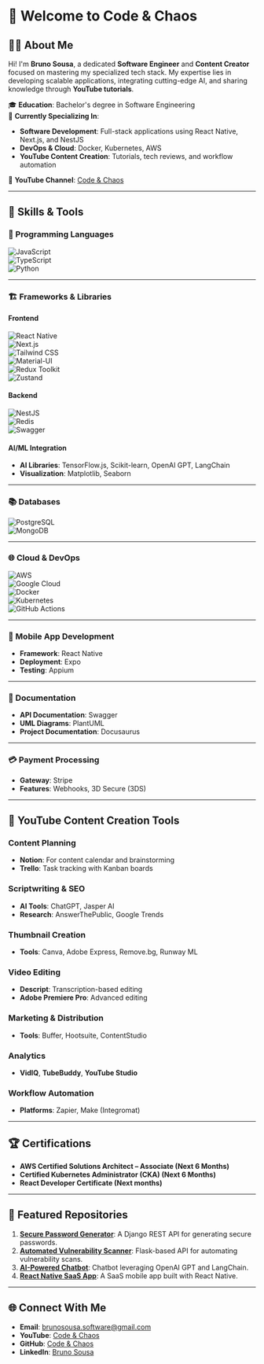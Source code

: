# 👋 Welcome to **Code & Chaos**

## 🧑‍💻 About Me  
Hi! I'm **Bruno Sousa**, a dedicated **Software Engineer** and **Content Creator** focused on mastering my specialized tech stack. My expertise lies in developing scalable applications, integrating cutting-edge AI, and sharing knowledge through **YouTube tutorials**.  

🎓 **Education**: Bachelor's degree in Software Engineering  
🌱 **Currently Specializing In**:  
- **Software Development**: Full-stack applications using React Native, Next.js, and NestJS  
- **DevOps & Cloud**: Docker, Kubernetes, AWS  
- **YouTube Content Creation**: Tutorials, tech reviews, and workflow automation  

🎥 **YouTube Channel**: [Code & Chaos](https://www.youtube.com/@CodeYyChaos)  

---

## 🔧 Skills & Tools  

### 🚀 Programming Languages  
![JavaScript](https://img.shields.io/badge/-JavaScript-F7DF1E?logo=javascript&logoColor=black&style=flat-square)  
![TypeScript](https://img.shields.io/badge/-TypeScript-007ACC?logo=typescript&logoColor=white&style=flat-square)  
![Python](https://img.shields.io/badge/-Python-3776AB?logo=python&logoColor=white&style=flat-square)  

---

### 🏗️ Frameworks & Libraries  
#### **Frontend**  
![React Native](https://img.shields.io/badge/-React_Native-61DAFB?logo=react&logoColor=black&style=flat-square)  
![Next.js](https://img.shields.io/badge/-Next.js-000000?logo=next.js&logoColor=white&style=flat-square)  
![Tailwind CSS](https://img.shields.io/badge/-Tailwind_CSS-38B2AC?logo=tailwind-css&logoColor=white&style=flat-square)  
![Material-UI](https://img.shields.io/badge/-Material_UI-0081CB?logo=mui&logoColor=white&style=flat-square)  
![Redux Toolkit](https://img.shields.io/badge/-Redux_Toolkit-764ABC?logo=redux&logoColor=white&style=flat-square)  
![Zustand](https://img.shields.io/badge/-Zustand-1F2937?logo=zustand&logoColor=white&style=flat-square)  

#### **Backend**  
![NestJS](https://img.shields.io/badge/-NestJS-E0234E?logo=nestjs&logoColor=white&style=flat-square)  
![Redis](https://img.shields.io/badge/-Redis-DC382D?logo=redis&logoColor=white&style=flat-square)  
![Swagger](https://img.shields.io/badge/-Swagger-85EA2D?logo=swagger&logoColor=black&style=flat-square)  

#### **AI/ML Integration**  
- **AI Libraries**: TensorFlow.js, Scikit-learn, OpenAI GPT, LangChain  
- **Visualization**: Matplotlib, Seaborn  

---

### 📚 Databases  
![PostgreSQL](https://img.shields.io/badge/-PostgreSQL-336791?logo=postgresql&logoColor=white&style=flat-square)  
![MongoDB](https://img.shields.io/badge/-MongoDB-47A248?logo=mongodb&logoColor=white&style=flat-square)  

---

### 🌐 Cloud & DevOps  
![AWS](https://img.shields.io/badge/-AWS-232F3E?logo=amazon-aws&logoColor=white&style=flat-square)  
![Google Cloud](https://img.shields.io/badge/-Google_Cloud-4285F4?logo=google-cloud&logoColor=white&style=flat-square)  
![Docker](https://img.shields.io/badge/-Docker-2496ED?logo=docker&logoColor=white&style=flat-square)  
![Kubernetes](https://img.shields.io/badge/-Kubernetes-326CE5?logo=kubernetes&logoColor=white&style=flat-square)  
![GitHub Actions](https://img.shields.io/badge/-GitHub_Actions-2088FF?logo=github-actions&logoColor=white&style=flat-square)  

---

### 📱 Mobile App Development  
- **Framework**: React Native  
- **Deployment**: Expo  
- **Testing**: Appium  

---

### 📘 Documentation  
- **API Documentation**: Swagger  
- **UML Diagrams**: PlantUML  
- **Project Documentation**: Docusaurus  

---

### 💳 Payment Processing  
- **Gateway**: Stripe  
- **Features**: Webhooks, 3D Secure (3DS)  

---

## 🎥 YouTube Content Creation Tools  
### **Content Planning**  
- **Notion**: For content calendar and brainstorming  
- **Trello**: Task tracking with Kanban boards  

### **Scriptwriting & SEO**  
- **AI Tools**: ChatGPT, Jasper AI  
- **Research**: AnswerThePublic, Google Trends  

### **Thumbnail Creation**  
- **Tools**: Canva, Adobe Express, Remove.bg, Runway ML  

### **Video Editing**  
- **Descript**: Transcription-based editing  
- **Adobe Premiere Pro**: Advanced editing  

### **Marketing & Distribution**  
- **Tools**: Buffer, Hootsuite, ContentStudio  

### **Analytics**  
- **VidIQ**, **TubeBuddy**, **YouTube Studio**  

### **Workflow Automation**  
- **Platforms**: Zapier, Make (Integromat)  

---

## 🏆 Certifications  
- **AWS Certified Solutions Architect – Associate (Next 6 Months)**  
- **Certified Kubernetes Administrator (CKA) (Next 6 Months)**  
- **React Developer Certificate (Next months)**  

---

## 📂 Featured Repositories  
1. [**Secure Password Generator**](https://github.com/yourusername/password-generator): A Django REST API for generating secure passwords.  
2. [**Automated Vulnerability Scanner**](https://github.com/yourusername/vulnerability-scanner): Flask-based API for automating vulnerability scans.  
3. [**AI-Powered Chatbot**](https://github.com/yourusername/ai-chatbot): Chatbot leveraging OpenAI GPT and LangChain.  
4. [**React Native SaaS App**](https://github.com/yourusername/react-native-saas): A SaaS mobile app built with React Native.  

---

## 🌐 Connect With Me  
- **Email**: brunosousa.software@gmail.com  
- **YouTube**: [Code & Chaos](https://www.youtube.com/@CodeYyChaos)  
- **GitHub**: [Code & Chaos](https://github.com/CodeAndChaosDev/CodeAndChaosDe)  
- **LinkedIn**: [Bruno Sousa](https://www.linkedin.com/in/dev-bruno-sousa/)  
